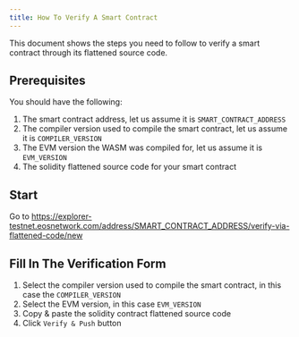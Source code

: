 ```yaml
---
title: How To Verify A Smart Contract
---
```


This document shows the steps you need to follow to verify a smart contract through its flattened source code.

## Prerequisites

You should have the following:

1. The smart contract address, let us assume it is `SMART_CONTRACT_ADDRESS`
2. The compiler version used to compile the smart contract, let us assume it is `COMPILER_VERSION`
3. The EVM version the WASM was compiled for, let us assume it is `EVM_VERSION`
4. The solidity flattened source code for your smart contract

## Start

Go to https://explorer-testnet.eosnetwork.com/address/SMART_CONTRACT_ADDRESS/verify-via-flattened-code/new

## Fill In The Verification Form

1. Select the compiler version used to compile the smart contract, in this case the `COMPILER_VERSION`
2. Select the EVM version, in this case `EVM_VERSION`
3. Copy & paste the solidity contract flattened source code
4. Click `Verify & Push` button
